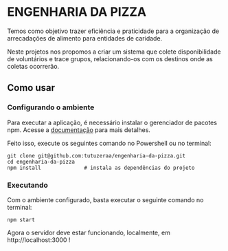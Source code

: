 # ENGENHARIA DA PIZZA

Temos como objetivo trazer eficiência e praticidade para a organização de arrecadações de alimento para entidades de caridade. 

Neste projetos nos propomos a criar um sistema que colete disponibilidade de voluntários e trace grupos, relacionando-os com os destinos onde as coletas ocorrerão.

## Como usar
 
### Configurando o ambiente

Para executar a aplicação, é necessário instalar o gerenciador de pacotes npm. Acesse a [documentação](https://docs.npmjs.com/downloading-and-installing-node-js-and-npm) para mais detalhes.
 
Feito isso, execute os seguintes comando no Powershell ou no terminal:
 
```
git clone git@github.com:tutuzeraa/engenharia-da-pizza.git
cd engenharia-da-pizza
npm install              # instala as dependências do projeto 
```

### Executando
 
Com o ambiente configurado, basta executar o seguinte comando no terminal:
 
```
npm start
```
 
Agora o servidor deve estar funcionando, localmente, em http://localhost:3000 !